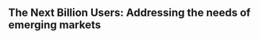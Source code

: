<section data-type="article">

# <a id="next-billion"></a>The Next Billion Users: Addressing the needs of emerging markets




</section>
